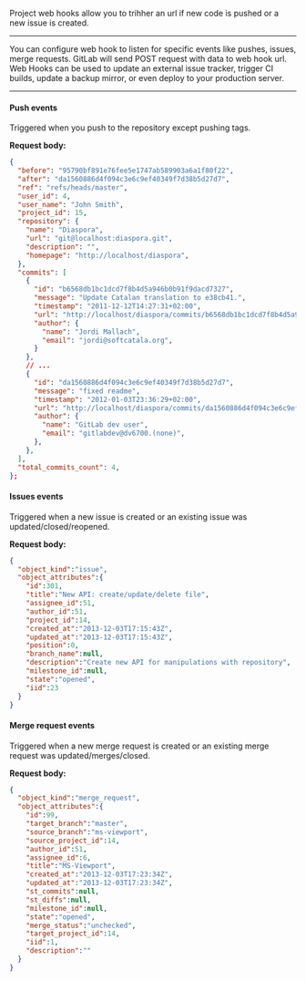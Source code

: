 Project web hooks allow you to trihher an url if new code is pushed or a new issue is created.

---

You can configure web hook to listen for specific events like pushes, issues, merge requests.
GitLab will send POST request with data to web hook url.
Web Hooks can be used to update an external issue tracker, trigger CI builds, update a backup mirror, or even deploy to your production server.

---

#### Push events
Triggered when you push to the repository except pushing tags.

**Request body:**

```json
{
  "before": "95790bf891e76fee5e1747ab589903a6a1f80f22",
  "after": "da1560886d4f094c3e6c9ef40349f7d38b5d27d7",
  "ref": "refs/heads/master",
  "user_id": 4,
  "user_name": "John Smith",
  "project_id": 15,
  "repository": {
    "name": "Diaspora",
    "url": "git@localhost:diaspora.git",
    "description": "",
    "homepage": "http://localhost/diaspora",
  },
  "commits": [
    {
      "id": "b6568db1bc1dcd7f8b4d5a946b0b91f9dacd7327",
      "message": "Update Catalan translation to e38cb41.",
      "timestamp": "2011-12-12T14:27:31+02:00",
      "url": "http://localhost/diaspora/commits/b6568db1bc1dcd7f8b4d5a946b0b91f9dacd7327",
      "author": {
        "name": "Jordi Mallach",
        "email": "jordi@softcatala.org",
      }
    },
    // ...
    {
      "id": "da1560886d4f094c3e6c9ef40349f7d38b5d27d7",
      "message": "fixed readme",
      "timestamp": "2012-01-03T23:36:29+02:00",
      "url": "http://localhost/diaspora/commits/da1560886d4f094c3e6c9ef40349f7d38b5d27d7",
      "author": {
        "name": "GitLab dev user",
        "email": "gitlabdev@dv6700.(none)",
      },
    },
  ],
  "total_commits_count": 4,
};
```

#### Issues events

Triggered when a new issue is created or an existing issue was updated/closed/reopened.

**Request body:**

```json
{
  "object_kind":"issue",
  "object_attributes":{
    "id":301,
    "title":"New API: create/update/delete file",
    "assignee_id":51,
    "author_id":51,
    "project_id":14,
    "created_at":"2013-12-03T17:15:43Z",
    "updated_at":"2013-12-03T17:15:43Z",
    "position":0,
    "branch_name":null,
    "description":"Create new API for manipulations with repository",
    "milestone_id":null,
    "state":"opened",
    "iid":23
  }
}
```

#### Merge request events

Triggered when a new merge request is created or an existing merge request was updated/merges/closed.

**Request body:**

```json
{
  "object_kind":"merge_request",
  "object_attributes":{
    "id":99,
    "target_branch":"master",
    "source_branch":"ms-viewport",
    "source_project_id":14,
    "author_id":51,
    "assignee_id":6,
    "title":"MS-Viewport",
    "created_at":"2013-12-03T17:23:34Z",
    "updated_at":"2013-12-03T17:23:34Z",
    "st_commits":null,
    "st_diffs":null,
    "milestone_id":null,
    "state":"opened",
    "merge_status":"unchecked",
    "target_project_id":14,
    "iid":1,
    "description":""
  }
}
```
